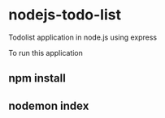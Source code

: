 # nodejs-todo-list
Todolist application in node.js using express

To run this application 
## npm install
## nodemon index
